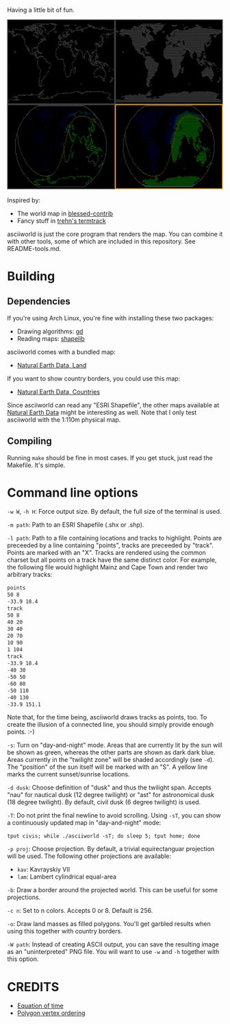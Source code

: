 Having a little bit of fun.

![asciiworld](/asciiworld.png?raw=true)

Inspired by:

*  The world map in [blessed-contrib](https://github.com/yaronn/blessed-contrib)
*  Fancy stuff in [trehn's termtrack](https://github.com/trehn/termtrack)

asciiworld is just the core program that renders the map. You can combine it with other tools, some of which are included in this repository. See README-tools.md.

Building
========

Dependencies
------------

If you're using Arch Linux, you're fine with installing these two packages:

*  Drawing algorithms: [gd](https://www.archlinux.org/packages/extra/x86_64/gd/)
*  Reading maps: [shapelib](https://www.archlinux.org/packages/community/x86_64/shapelib/)

asciiworld comes with a bundled map:

*  [Natural Earth Data, Land](http://www.naturalearthdata.com/downloads/110m-physical-vectors/110m-land/)

If you want to show country borders, you could use this map:

*  [Natural Earth Data, Countries](http://www.naturalearthdata.com/downloads/110m-cultural-vectors/110m-admin-0-countries/)

Since asciiworld can read any "ESRI Shapefile", the other maps available at [Natural Earth Data](http://www.naturalearthdata.com) might be interesting as well. Note that I only test asciiworld with the 1:110m physical map.

Compiling
---------

Running `make` should be fine in most cases. If you get stuck, just read the Makefile. It's simple.

Command line options
====================

`-w W`, `-h H`: Force output size. By default, the full size of the terminal is used.

`-m path`: Path to an ESRI Shapefile (.shx or .shp).

`-l path`: Path to a file containing locations and tracks to highlight. Points are preceeded by a line containing "points", tracks are preceeded by "track". Points are marked with an "X". Tracks are rendered using the common charset but all points on a track have the same distinct color. For example, the following file would highlight Mainz and Cape Town and render two arbitrary tracks:

    points
    50 8
    -33.9 18.4
    track
    50 8
    40 20
    30 40
    20 70
    10 90
    1 104
    track
    -33.9 18.4
    -40 30
    -50 50
    -60 80
    -50 110
    -40 130
    -33.9 151.1

Note that, for the time being, asciiworld draws tracks as points, too. To create the illusion of a connected line, you should simply provide enough points. :-)

`-s`: Turn on "day-and-night" mode. Areas that are currently lit by the sun will be shown as green, whereas the other parts are shown as dark dark blue. Areas currently in the "twilight zone" will be shaded accordingly (see `-d`). The "position" of the sun itself will be marked with an "S". A yellow line marks the current sunset/sunrise locations.

`-d dusk`: Choose definition of "dusk" and thus the twilight span. Accepts "nau" for nautical dusk (12 degree twilight) or "ast" for astronomical dusk (18 degree twilight). By default, civil dusk (6 degree twilight) is used.

`-T`: Do not print the final newline to avoid scrolling. Using `-sT`, you can show a continuously updated map in "day-and-night" mode:

    tput civis; while ./asciiworld -sT; do sleep 5; tput home; done

`-p proj`: Choose projection. By default, a trivial equirectanguar projection will be used. The following other projections are available:

*  `kav`: Kavrayskiy VII
*  `lam`: Lambert cylindrical equal-area

`-b`: Draw a border around the projected world. This can be useful for some projections.

`-c n`: Set to n colors. Accepts 0 or 8. Default is 256.

`-o`: Draw land masses as filled polygons. You'll get garbled results when using this together with country borders.

`-W path`: Instead of creating ASCII output, you can save the resulting image as an "uninterpreted" PNG file. You will want to use `-w` and `-h` together with this option.

CREDITS
=======

*  [Equation of time](http://lexikon.astronomie.info/zeitgleichung/)
*  [Polygon vertex ordering](http://debian.fmi.uni-sofia.bg/~sergei/cgsr/docs/clockwise.htm)
